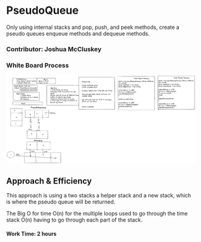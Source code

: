 # PseudoQueue

Only using internal stacks and pop, push, and peek methods,
create a pseudo queues enqueue methods and dequeue methods.

### Contributor: Joshua McCluskey

### White Board Process

![Whiteboard pseudo queue](./img/stack-queue-pseudo.png)

## Approach & Efficiency

This approach is using a two stacks a helper stack and a new stack, which is where the pseudo queue will be returned.

The Big O for time O(n) for the multiple loops used to go through the time stack O(n) having to go through each part of the stack.

#### Work Time: 2 hours
